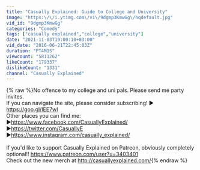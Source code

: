 ```yaml
---
title: "Casually Explained: Guide to College and University"
image: "https:\/\/i.ytimg.com\/vi\/9dgmp3KmwGg\/hqdefault.jpg"
vid_id: "9dgmp3KmwGg"
categories: "Comedy"
tags: ["casually explained","college","university"]
date: "2021-11-03T19:00:10+03:00"
vid_date: "2016-06-21T22:45:03Z"
duration: "PT4M1S"
viewcount: "5811262"
likeCount: "179337"
dislikeCount: "1331"
channel: "Casually Explained"
---
```

{% raw %}No offence to my college and uni pals. Please send me party invites. <br />If you can navigate the site, please consider subscribing! ► <a rel="nofollow" target="blank" href="https://goo.gl/IEE7wl">https://goo.gl/IEE7wl</a><br />Other places you can find me: <br />►<a rel="nofollow" target="blank" href="https://www.facebook.com/CasuallyExplained/">https://www.facebook.com/CasuallyExplained/</a> <br />►<a rel="nofollow" target="blank" href="https://twitter.com/CasuallyE">https://twitter.com/CasuallyE</a> <br />►<a rel="nofollow" target="blank" href="https://www.instagram.com/casually_explained/">https://www.instagram.com/casually_explained/</a><br /><br />If you'd like to support Casually Explained on Patreon, obviously completely optional!! <a rel="nofollow" target="blank" href="https://www.patreon.com/user?u=3403401">https://www.patreon.com/user?u=3403401</a><br />Check out the new merch at <a rel="nofollow" target="blank" href="http://casuallyexplained.com/">http://casuallyexplained.com/</a>{% endraw %}
